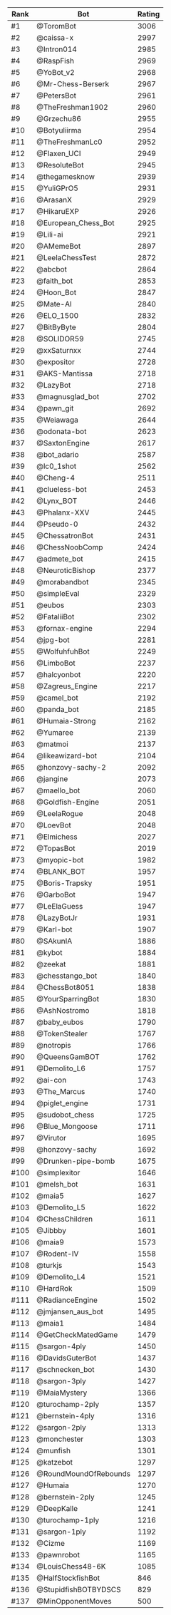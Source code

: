 Rank|Bot|Rating
---|---|---
#1|@ToromBot|3006
#2|@caissa-x|2997
#3|@Intron014|2985
#4|@RaspFish|2969
#5|@YoBot_v2|2968
#6|@Mr-Chess-Berserk|2967
#7|@PetersBot|2961
#8|@TheFreshman1902|2960
#9|@Grzechu86|2955
#10|@Botyuliirma|2954
#11|@TheFreshmanLc0|2952
#12|@Flaxen_UCI|2949
#13|@ResoluteBot|2945
#14|@thegamesknow|2939
#15|@YuliGPrO5|2931
#16|@ArasanX|2929
#17|@HikaruEXP|2926
#18|@European_Chess_Bot|2925
#19|@Lili-ai|2921
#20|@AMemeBot|2897
#21|@LeelaChessTest|2872
#22|@abcbot|2864
#23|@faith_bot|2853
#24|@Hoon_Bot|2847
#25|@Mate-AI|2840
#26|@ELO_1500|2832
#27|@BitByByte|2804
#28|@SOLIDOR59|2745
#29|@xxSaturnxx|2744
#30|@expositor|2728
#31|@AKS-Mantissa|2718
#32|@LazyBot|2718
#33|@magnusglad_bot|2702
#34|@pawn_git|2692
#35|@Weiawaga|2644
#36|@odonata-bot|2623
#37|@SaxtonEngine|2617
#38|@bot_adario|2587
#39|@lc0_1shot|2562
#40|@Cheng-4|2511
#41|@clueless-bot|2453
#42|@Lynx_BOT|2446
#43|@Phalanx-XXV|2445
#44|@Pseudo-0|2432
#45|@ChessatronBot|2431
#46|@ChessNoobComp|2424
#47|@admete_bot|2415
#48|@NeuroticBishop|2377
#49|@morabandbot|2345
#50|@simpleEval|2329
#51|@eubos|2303
#52|@FataliiBot|2302
#53|@fornax-engine|2294
#54|@jpg-bot|2281
#55|@WolfuhfuhBot|2249
#56|@LimboBot|2237
#57|@halcyonbot|2220
#58|@Zagreus_Engine|2217
#59|@camel_bot|2192
#60|@panda_bot|2185
#61|@Humaia-Strong|2162
#62|@Yumaree|2139
#63|@matmoi|2137
#64|@likeawizard-bot|2104
#65|@honzovy-sachy-2|2092
#66|@jangine|2073
#67|@maello_bot|2060
#68|@Goldfish-Engine|2051
#69|@LeelaRogue|2048
#70|@LoevBot|2048
#71|@Elmichess|2027
#72|@TopasBot|2019
#73|@myopic-bot|1982
#74|@BLANK_BOT|1957
#75|@Boris-Trapsky|1951
#76|@GarboBot|1947
#77|@LeElaGuess|1947
#78|@LazyBotJr|1931
#79|@Karl-bot|1907
#80|@SAkunIA|1886
#81|@kybot|1884
#82|@zeekat|1881
#83|@chesstango_bot|1840
#84|@ChessBot8051|1838
#85|@YourSparringBot|1830
#86|@AshNostromo|1818
#87|@baby_eubos|1790
#88|@TokenStealer|1767
#89|@notropis|1766
#90|@QueensGamBOT|1762
#91|@Demolito_L6|1757
#92|@ai-con|1743
#93|@The_Marcus|1740
#94|@piglet_engine|1731
#95|@sudobot_chess|1725
#96|@Blue_Mongoose|1711
#97|@Virutor|1695
#98|@honzovy-sachy|1692
#99|@Drunken-pipe-bomb|1675
#100|@simplexitor|1646
#101|@melsh_bot|1631
#102|@maia5|1627
#103|@Demolito_L5|1622
#104|@ChessChildren|1611
#105|@Jibbby|1601
#106|@maia9|1573
#107|@Rodent-IV|1558
#108|@turkjs|1543
#109|@Demolito_L4|1521
#110|@HardRok|1509
#111|@RadianceEngine|1502
#112|@jmjansen_aus_bot|1495
#113|@maia1|1484
#114|@GetCheckMatedGame|1479
#115|@sargon-4ply|1450
#116|@DavidsGuterBot|1437
#117|@schnecken_bot|1430
#118|@sargon-3ply|1427
#119|@MaiaMystery|1366
#120|@turochamp-2ply|1357
#121|@bernstein-4ply|1316
#122|@sargon-2ply|1313
#123|@monchester|1303
#124|@munfish|1301
#125|@katzebot|1297
#126|@RoundMoundOfRebounds|1297
#127|@Humaia|1270
#128|@bernstein-2ply|1245
#129|@DeepKalle|1241
#130|@turochamp-1ply|1216
#131|@sargon-1ply|1192
#132|@Cizme|1169
#133|@pawnrobot|1165
#134|@LouisChess48-6K|1085
#135|@HalfStockfishBot|846
#136|@StupidfishBOTBYDSCS|829
#137|@MinOpponentMoves|500
